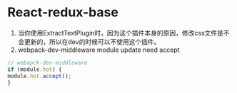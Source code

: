 # React-redux-base

1. 当你使用ExtractTextPlugin时，因为这个插件本身的原因，修改css文件是不会更新的，所以在dev的时候可以不使用这个插件。
2. webpack-dev-middleware module update need accept
```js
// webapck-dev-middleware
if (module.hot) {
module.hot.accept();
}
```
